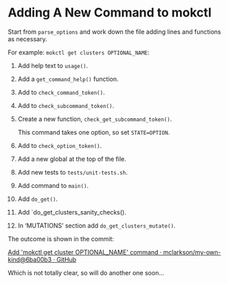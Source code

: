 # Adding A New Command to mokctl

Start from `parse_options` and work down the file adding lines and functions as necessary.

For example: `mokctl get clusters OPTIONAL_NAME`:

1. Add help text to `usage()`.

2. Add a `get_command_help()` function.

3. Add to `check_command_token()`.

4. Add to `check_subcommand_token()`.

5. Create a new function, `check_get_subcommand_token()`.
   
   This command takes one option, so set `STATE=OPTION`.

6. Add to `check_option_token()`.

7. Add a new global at the top of the file.

8. Add new tests to `tests/unit-tests.sh`.

9. Add command to `main()`.

10. Add `do_get()`.

11. Add `do_get_clusters_sanity_checks().

12. In ‘MUTATIONS’ section add `do_get_clusters_mutate()`.

The outcome is shown in the commit:

[Add 'mokctl get cluster OPTIONAL_NAME' command · mclarkson/my-own-kind@6ba00b3 · GitHub](https://github.com/mclarkson/my-own-kind/commit/6ba00b3b01509a83a8bb43bfe83cb2cad6603f72)

Which is not totally clear, so will do another one soon...


